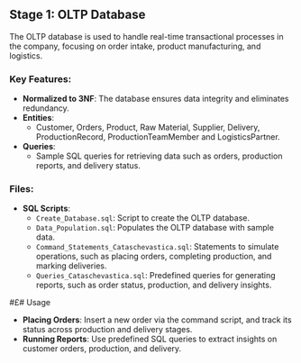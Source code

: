 ## Stage 1: OLTP Database

The OLTP database is used to handle real-time transactional processes in the company, focusing on order intake, product manufacturing, and logistics.

### Key Features:
- **Normalized to 3NF**: The database ensures data integrity and eliminates redundancy.
- **Entities**:
  - Customer, Orders, Product, Raw Material, Supplier, Delivery, ProductionRecord, ProductionTeamMember and LogisticsPartner.
- **Queries**:
  - Sample SQL queries for retrieving data such as orders, production reports, and delivery status.

### Files:
- **SQL Scripts**:
  - `Create_Database.sql`: Script to create the OLTP database.
  - `Data_Population.sql`: Populates the OLTP database with sample data.
  - `Command_Statements_Cataschevastica.sql`: Statements to simulate operations, such as placing orders, completing production, and marking deliveries.
  - `Queries_Cataschevastica.sql`: Predefined queries for generating reports, such as order status, production, and delivery insights.

#£# Usage
- **Placing Orders**: Insert a new order via the command script, and track its status across production and delivery stages.
- **Running Reports**: Use predefined SQL queries to extract insights on customer orders, production, and delivery.

